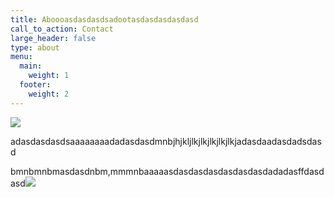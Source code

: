 ```yaml
---
title: Aboooasdasdasdsadootasdasdasdasdasd
call_to_action: Contact
large_header: false
type: about
menu:
  main:
    weight: 1
  footer:
    weight: 2
---
```

![](/uploads/cinnamon-1.jpeg)

adasdasdasdsaaaaaaaadadasdasdmnbjhjkljlkjlkjlkjlkjlkjadasdaadasdadsdasd

bmnbmnbmasdasdnbm,mmmnbaaaaasdasdasdasdasdasdasdadadasffdasdasd![](/uploads/paprika.jpg)
